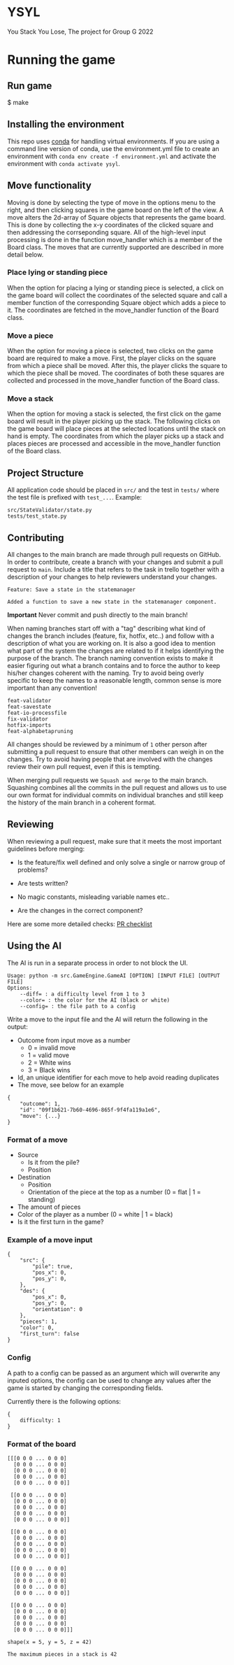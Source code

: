 # YSYL

You Stack You Lose, The project for Group G 2022

# Running the game


## Run game
$ make

## Installing the environment
This repo uses [conda](https://docs.conda.io/projects/conda/en/latest/user-guide/getting-started.html)
for handling virtual environments. If you are using a command line version of
conda, use the environment.yml file to create an environment with `conda env
create -f environment.yml` and activate the environment with `conda activate
ysyl`.


## Move functionality

Moving is done by selecting the type of move in the options menu to the right,
and then clicking squares in the game board on the left of the view. A
move alters the 2d-array of Square objects that represents the game
board. This is done by collecting the x-y coordinates of the clicked
square and then addressing the corrseponding square. All of the
high-level input processing is done in the function move_handler which is
a member of the Board class. The moves that are currently supported are
described in more detail below.

### Place lying or standing piece

When the option for placing a lying or standing piece is selected, a click on
the game board will collect the coordinates of the selected square and call a
member function of the corresponding Square object which adds a piece to it. The
coordinates are fetched in the move_handler function of the Board class.

### Move a piece

When the option for moving a piece is selected, two clicks on the game board are
required to make a move. First, the player clicks on the square from which a
piece shall be moved. After this, the player clicks the square to which the
piece shall be moved. The coordinates of both these squares are collected and
processed in the move_handler function of the Board class.

### Move a stack

When the option for moving a stack is selected, the first click on the game
board will result in the player picking up the stack. The following clicks on
the game board will place pieces at the selected locations until the stack on
hand is empty. The coordinates from which the player picks up a stack and places
pieces are processed and accessible in the move_handler function of the Board
class.

## Project Structure
All application code should be placed in `src/` and the test in `tests/` where
the test file is prefixed with `test_...`. Example:

```
src/StateValidator/state.py
tests/test_state.py
```

## Contributing

All changes to the main branch are made through pull requests on GitHub. In
order to contribute, create a branch with your changes and submit a pull request
to `main`. Include a title that refers to the task in trello together with a
description of your changes to help reviewers understand your changes.

```
Feature: Save a state in the statemanager

Added a function to save a new state in the statemanager component. 
```

**Important** Never commit and push directly to the main branch!

When naming branches start off with a "tag" describing what kind of changes the
branch includes (feature, fix, hotfix, etc..) and follow with a
description of what you are working on. It is also a good idea to mention what
part of the system the changes are related to if it helps identifying the purpose
of the branch. The branch naming convention exists to make it easier figuring
out what a branch contains and to force the author to keep his/her changes
coherent with the naming. Try to avoid being overly specific to keep the names
to a reasonable length, common sense is more important than any convention!

```
feat-validator
feat-savestate
feat-io-processfile
fix-validator
hotfix-imports
feat-alphabetapruning

```

All changes should be reviewed by a minimum of `1` other person after submitting
a pull request to ensure that other members can weigh in on the changes. Try to
avoid having people that are involved with the changes review their own pull
request, even if this is tempting.

When merging pull requests we `Squash and merge` to the main branch. Squashing
combines all the commits in the pull request and allows us to use our own format
for individual commits on individual branches and still keep the history of the
main branch in a coherent format.

## Reviewing
When reviewing a pull request, make sure that it meets the most important
guidelines before merging:

- Is the feature/fix well defined and only solve a single or narrow group of
problems?

- Are tests written?

- No magic constants, misleading variable names etc..

- Are the changes in the correct component?

Here are some more detailed checks: 
[PR checklist](https://devchecklists.com/pull-requests-checklist/)

## Using the AI
The AI is run in a separate process in order to not block the UI.
```
Usage: python -m src.GameEngine.GameAI [OPTION] [INPUT FILE] [OUTPUT FILE]
Options:
	--diff= : a difficulty level from 1 to 3
	--color= : the color for the AI (black or white)
	--config= : the file path to a config
```

Write a move to the input file and the AI will return the following in the
output:
* Outcome from input move as a number 
	* 0 = invalid move
	* 1 = valid move
	* 2 = White wins
	* 3 = Black wins
* Id, an unique identifier for each move to help avoid reading duplicates
* The move, see below for an example

```
{
    "outcome": 1,
    "id": "09f1b621-7b60-4696-865f-9f4fa119a1e6",
    "move": {...}
}
```


### Format of a move 

* Source
    * Is it from the pile?
    * Position
* Destination
    * Position
    * Orientation of the piece at the top as a number (0 = flat | 1 = standing)
* The amount of pieces
* Color of the player as a number (0 = white | 1 = black)
* Is it the first turn in the game?

### Example of a move input
```
{
    "src": {
        "pile": true,
        "pos_x": 0,
        "pos_y": 0,
    },
    "des": {
        "pos_x": 0,
        "pos_y": 0,
        "orientation": 0
    },
    "pieces": 1,
    "color": 0,
    "first_turn": false
}
```

### Config
A path to a config can be passed as an argument which will overwrite any inputed
options, the config can be used to change any values after the game is started
by changing the corresponding fields.

Currently there is the following options:

```
{
	difficulty: 1
}
```

### Format of the board
```
[[[0 0 0 ... 0 0 0]
  [0 0 0 ... 0 0 0]
  [0 0 0 ... 0 0 0]
  [0 0 0 ... 0 0 0]
  [0 0 0 ... 0 0 0]]

 [[0 0 0 ... 0 0 0]
  [0 0 0 ... 0 0 0]
  [0 0 0 ... 0 0 0]
  [0 0 0 ... 0 0 0]
  [0 0 0 ... 0 0 0]]

 [[0 0 0 ... 0 0 0]
  [0 0 0 ... 0 0 0]
  [0 0 0 ... 0 0 0]
  [0 0 0 ... 0 0 0]
  [0 0 0 ... 0 0 0]]

 [[0 0 0 ... 0 0 0]
  [0 0 0 ... 0 0 0]
  [0 0 0 ... 0 0 0]
  [0 0 0 ... 0 0 0]
  [0 0 0 ... 0 0 0]]

 [[0 0 0 ... 0 0 0]
  [0 0 0 ... 0 0 0]
  [0 0 0 ... 0 0 0]
  [0 0 0 ... 0 0 0]
  [0 0 0 ... 0 0 0]]]

shape(x = 5, y = 5, z = 42)

The maximum pieces in a stack is 42

